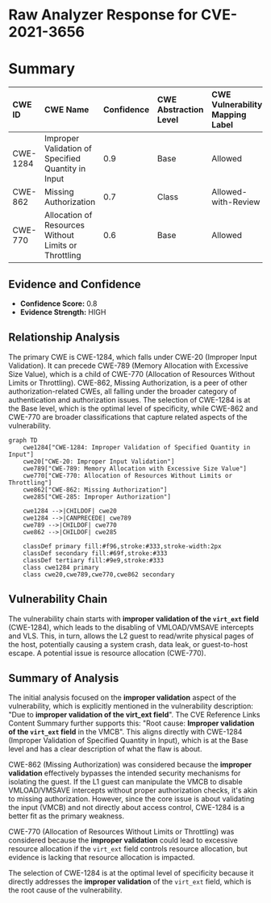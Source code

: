 # Raw Analyzer Response for CVE-2021-3656

# Summary
| CWE ID    | CWE Name                                                                                                                                                             | Confidence | CWE Abstraction Level | CWE Vulnerability Mapping Label | CWE-Vulnerability Mapping Notes |
| :-------- | :------------------------------------------------------------------------------------------------------------------------------------------------------------------- | :--------- | :---------------------- | :-------------------------------- | :------------------------------ |
| CWE-1284  | Improper Validation of Specified Quantity in Input                                                                                                                   | 0.9        | Base                    | Allowed                           | Primary CWE                     |
| CWE-862   | Missing Authorization                                                                                                                                                | 0.7        | Class                   | Allowed-with-Review             | Secondary Candidate             |
| CWE-770   | Allocation of Resources Without Limits or Throttling                                                                                                              | 0.6        | Base                    | Allowed                           | Secondary Candidate             |

## Evidence and Confidence

*   **Confidence Score:** 0.8
*   **Evidence Strength:** HIGH

## Relationship Analysis
The primary CWE is CWE-1284, which falls under CWE-20 (Improper Input Validation). It can precede CWE-789 (Memory Allocation with Excessive Size Value), which is a child of CWE-770 (Allocation of Resources Without Limits or Throttling). CWE-862, Missing Authorization, is a peer of other authorization-related CWEs, all falling under the broader category of authentication and authorization issues. The selection of CWE-1284 is at the Base level, which is the optimal level of specificity, while CWE-862 and CWE-770 are broader classifications that capture related aspects of the vulnerability.

```mermaid
graph TD
    cwe1284["CWE-1284: Improper Validation of Specified Quantity in Input"]
    cwe20["CWE-20: Improper Input Validation"]
    cwe789["CWE-789: Memory Allocation with Excessive Size Value"]
    cwe770["CWE-770: Allocation of Resources Without Limits or Throttling"]
    cwe862["CWE-862: Missing Authorization"]
    cwe285["CWE-285: Improper Authorization"]

    cwe1284 -->|CHILDOF| cwe20
    cwe1284 -->|CANPRECEDE| cwe789
    cwe789 -->|CHILDOF| cwe770
    cwe862 -->|CHILDOF| cwe285
    
    classDef primary fill:#f96,stroke:#333,stroke-width:2px
    classDef secondary fill:#69f,stroke:#333
    classDef tertiary fill:#9e9,stroke:#333
    class cwe1284 primary
    class cwe20,cwe789,cwe770,cwe862 secondary
```

## Vulnerability Chain
The vulnerability chain starts with **improper validation of the `virt_ext` field** (CWE-1284), which leads to the disabling of VMLOAD/VMSAVE intercepts and VLS. This, in turn, allows the L2 guest to read/write physical pages of the host, potentially causing a system crash, data leak, or guest-to-host escape. A potential issue is resource allocation (CWE-770).

## Summary of Analysis
The initial analysis focused on the **improper validation** aspect of the vulnerability, which is explicitly mentioned in the vulnerability description: "Due to **improper validation of the virt_ext field**". The CVE Reference Links Content Summary further supports this: "Root cause: **Improper validation of the `virt_ext` field** in the VMCB". This aligns directly with CWE-1284 (Improper Validation of Specified Quantity in Input), which is at the Base level and has a clear description of what the flaw is about.

CWE-862 (Missing Authorization) was considered because the **improper validation** effectively bypasses the intended security mechanisms for isolating the guest. If the L1 guest can manipulate the VMCB to disable VMLOAD/VMSAVE intercepts without proper authorization checks, it's akin to missing authorization. However, since the core issue is about validating the input (VMCB) and not directly about access control, CWE-1284 is a better fit as the primary weakness.

CWE-770 (Allocation of Resources Without Limits or Throttling) was considered because the **improper validation** could lead to excessive resource allocation if the `virt_ext` field controls resource allocation, but evidence is lacking that resource allocation is impacted.

The selection of CWE-1284 is at the optimal level of specificity because it directly addresses the **improper validation** of the `virt_ext` field, which is the root cause of the vulnerability.